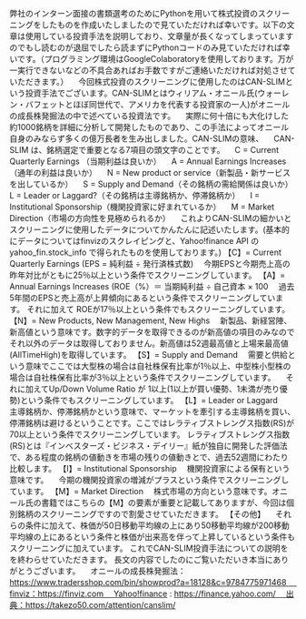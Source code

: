  弊社のインターン面接の書類選考のためにPythonを用いて株式投資のスクリーニングをしたものを作成いたしましたので見ていただければ幸いです。以下の文章は使用している投資手法を説明しており、文章量が長くなってしまっていますのでもし読むのが退屈でしたら読まずにPythonコードのみ見ていただければ幸いです。（プログラミング環境はGoogleColaboratoryを使用しております。万が一実行できないなどの不具合あればお手数ですがご連絡いただければ対処させていただきます。） 　今回株式投資のスクリーニングに使用したのはCAN-SLIMという投資手法でございます。CAN-SLIMとはウィリアム・オニール氏(ウォーレン・バフェットとほぼ同世代で、アメリカを代表する投資家の一人)がオニールの成長株発掘法の中で述べている投資法です。 　実際に何十倍にも大化けした約1000銘柄を詳細に分析して開発したものであり、この手法によってオニール自身のみならず多くの億万長者を生み出しました。CAN-SLIMの意味、 　CAN-SLIM は、銘柄選定で重要となる7項目の頭文字のことです。 　C = Current Quarterly Earnings （当期利益は良いか） 　A = Annual Earnings Increases（通年の利益は良いか） 　N = New product or service（新製品・新サービスを出しているか） 　S = Supply and Demand（その銘柄の需給関係は良いか） 　L = Leader or Laggard?（その銘柄は主導銘柄か、停滞銘柄か） 　I = Institutional Sponsorship（機関投資家に好まれているか） 　M = Market Direction（市場の方向性を見極められるか） 　これよりCAN-SLIMの細かいとスクリーニングに使用したデータについてかんたんに記述いたします。(基本的にデータについてはfinvizのスクレイピングと、Yahoo!finance API のyahoo_fin.stock_info で得られたものを使用しております。) 【C】= Current Quarterly Earnings (EPS = 純利益 ÷ 発行済株式数) 　今期EPSと今期売上高の昨年対比がともに25％以上という条件でスクリーニングしています。 【A】= Annual Earnings Increases (ROE（%）＝ 当期純利益 ÷ 自己資本 × 100 　過去5年間のEPSと売上高が上昇傾向にあるという条件でスクリーニングしています。 それに加えて ROEが17％以上という条件でもスクリーニングしています。 【N】= New Products, New Management, New Highs 　新製品、新経営陣、新高値という意味です。数字的データを取得できるのが新高値の項目のみなのでそれ以外のデータは取得しておりません。新高値は52週最高値と上場来最高値(AllTimeHigh)を取得しています。 【S】= Supply and Demand 　需要と供給という意味でここでは大型株の場合は自社株保有比率が1％以上、中型株小型株の場合は自社株保有比率が3％以上という条件でスクリーニングしています。 　それに加えてUp/Down Volume Ratio が 1以上(1以上が買い優勢、1未満が売り優勢)という条件でもスクリーニングしています。 【L】= Leader or Laggard 　主導銘柄か、停滞銘柄かという意味で、マーケットを牽引する主導銘柄を買い、停滞銘柄は避けるということです。ここではレラティブストレングス指数(RS)が70以上という条件でスクリーニングしています。 レラティブストレングス指数(RS)とは『インベスターズ・ビジネス・デイリー』紙が独自に開発した評価法で、ある程度の銘柄の値動きを市場の残りの値動きとで、過去52週間にわたり比較します。 【I】= Institutional Sponsorship 　機関投資家による保有という意味です。 　今期の機関投資家の増減がプラスという条件でスクリーニングしています。 【M】= Market Direction 　株式市場の方向という意味です。オニール氏の書籍ではこちらの【M】の要素が重要と記載してありますが、今回は個別銘柄のスクリーニングですので割愛させていただきます。 【その他】 　それらの条件に加えて、株価が50日移動平均線の上にあり50移動平均線が200移動平均線の上にあるという条件と株価が出来高を伴って上昇しているという条件もスクリーニングに加えています。
これでCAN-SLIM投資手法についての説明をを終わらせていただきます。 長文の内容でしたのにご覧いただいき本当にありがとうございます。
　オニールの成長株発掘法：https://www.tradersshop.com/bin/showprod?a=18128&c=9784775971468 　finviz：https://finviz.com 　Yahoo!finance : https://finance.yahoo.com/ 　出典：https://takezo50.com/attention/canslim/
